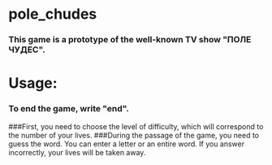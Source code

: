 # pole_chudes
### This game is a prototype of the well-known TV show "ПОЛЕ ЧУДЕС".
# Usage:
### To end the game, write "end".
###First, you need to choose the level of difficulty, which will correspond to the number of your lives.
###During the passage of the game, you need to guess the word. You can enter a letter or an entire word. If you answer incorrectly, your lives will be taken away.
